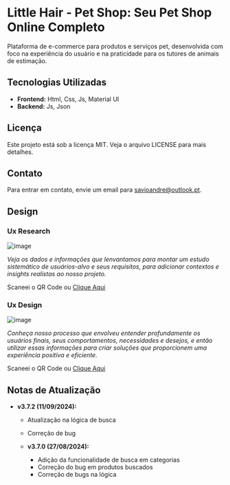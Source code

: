 # Little Hair - Pet Shop: Seu Pet Shop Online Completo

Plataforma de e-commerce para produtos e serviços pet, desenvolvida com foco na experiência do usuário e na praticidade para os tutores de animais de estimação.

## Tecnologias Utilizadas

* **Frontend:** Html, Css, Js, Material UI
* **Backend:** Js, Json

## Licença

Este projeto está sob a licença MIT. Veja o arquivo LICENSE para mais detalhes.

## Contato

Para entrar em contato, envie um email para [savioandre@outlook.pt](mailto:savioandre@outlook.pt?subject=Ol%C3%A1!+Vim+pelo+github).

## Design

### Ux Research
![image](https://github.com/user-attachments/assets/fa5ffe5a-7454-415f-9356-8beded771185)


*Veja os dados e informações que lenvantamos para montar um estudo sistemático de usuários-alvo e seus requisitos, para adicionar contextos e insights realistas ao nosso projeto.*

Scaneei o QR Code ou [Clique Aqui](https://www.figma.com/design/nXvWjWgKHXuPZusnhCBmtf/Little-Hair-Pet-Shop?node-id=0-1)


### Ux Design
![image](https://github.com/user-attachments/assets/80bb6355-11f5-4398-b7af-d02f1953311c)


*Conheça nosso processo que envolveu entender profundamente os usuários finais, seus comportamentos, necessidades e desejos, e então utilizar essas informações para criar soluções que proporcionem uma experiência positiva e eficiente.*

Scaneei o QR Code ou [Clique Aqui](https://www.figma.com/design/nXvWjWgKHXuPZusnhCBmtf/Little-Hair-Pet-Shop?node-id=116-135)


## Notas de Atualização

* **v3.7.2 (11/09/2024):**
    * Atualização na lógica de busca
    * Correção de bug

    * **v3.7.0 (27/08/2024):**
        * Adição da funcionalidade de busca em categorias
        * Correção do bug em produtos buscados
        * Correção de bugs na lógica
